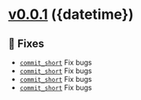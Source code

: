 # [v0.0.1](https://github.com/momocow/semantic-release-gitmoji/compare/v0.0.0...v0.0.1) ({datetime})

## 🐛 Fixes
- [`commit_short`](https://github.com/momocow/semantic-release-gitmoji/commit/commit_short)  Fix bugs 
- [`commit_short`](https://github.com/momocow/semantic-release-gitmoji/commit/commit_short)  Fix bugs 
- [`commit_short`](https://github.com/momocow/semantic-release-gitmoji/commit/commit_short)  Fix bugs 
- [`commit_short`](https://github.com/momocow/semantic-release-gitmoji/commit/commit_short)  Fix bugs 
